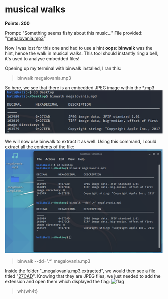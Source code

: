 # musical walks
**Points: 200**

Prompt: "Something seems fishy about this music..."
File provided: "[megalovania.mp3](megalovania.mp3)"

Now I was lost for this one and had to use a hint **oops**:
**binwalk** was the hint, hence the walk in musical walks. This tool should instantly ring a bell, it's used to analyse embedded files!

Opening up my terminal with binwalk installed, I ran this:
>binwalk megalovania.mp3

So here, we see that there is an embedded JPEG image within the *.mp3
![Peep](results.png)

We will now use binwalk to extract it as well. Using this command, I could extract all the contents of the file:
![Extracted](extracted.png)
>binwalk --dd='.*' megalovania.mp3

Inside the folder "_megalovania.mp3.extracted", we would then see a file titled "[27CAD](27CAD.jpg)". Knowing that they are JPEG files, we just needed to add the extension and open them which displayed the flag:
![flag](27CAD.jpg)
> wh{wh4t}

